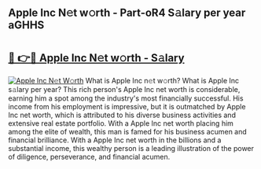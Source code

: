 ## Apple Inc N𝚎t w𝚘rth - Part-oR4 S𝚊lary per year aGHHS

# <h2><a href="http://gc05gl.nevu.top/?p=Apple+Inc">🔗 👉🔴 Apple Inc N𝚎t w𝚘rth - S𝚊lary</a></h2>

[![Apple Inc N𝚎t W𝚘rth](https://i.imgur.com/Oavwk0R.jpeg)](http://gc05gl.nevu.top/?p=Apple+Inc)
What is Apple Inc n𝚎t w𝚘rth? What is Apple Inc s𝚊lary per year?
This rich person's Apple Inc net worth is considerable, earning him a spot among the industry's most financially successful. His income from his employment is impressive, but it is outmatched by Apple Inc net worth, which is attributed to his diverse business activities and extensive real estate portfolio. With a Apple Inc net worth placing him among the elite of wealth, this man is famed for his business acumen and financial brilliance. With a Apple Inc net worth in the billions and a substantial income, this wealthy person is a leading illustration of the power of diligence, perseverance, and financial acumen.
